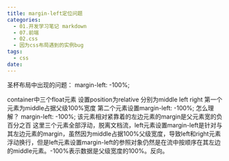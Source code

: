 ```yaml
---
title: margin-left定位问题
categories:
  - 01.开发学习笔记 markdown
  - 07.前端
  - 02.css
  - 因为css布局遇到的实例bug
tags:
  - css
date:
---
```



圣杯布局中出现的问题：
margin-left: -100%;

container中三个float元素 设置position为relative
分别为middle left right
第一个元素为middle占据父级100%宽度
第二个元素设置margin-left: -100%;
怎么理解？
margin-left: -100%; 该元素相对紧靠着的左边元素的margin是父元素宽的负百分之百
这里三个元素全部浮动，脱离文档流，left元素设置margin-left是针对与其左边元素的margin，虽然因为middle占据100%父级宽度，导致left和right元素浮动换行，但是left元素设置margin-left的参照对象仍然是在流中按顺序在其左边的middle元素。-100%表示数据是父级宽度的100%。反向。